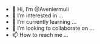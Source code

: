 - 👋 Hi, I’m @Aveniermuli
- 👀 I’m interested in ...
- 🌱 I’m currently learning ...
- 💞️ I’m looking to collaborate on ...
- 📫 How to reach me ...

<!---
Aveniermuli/Aveniermuli is a ✨ special ✨ repository because its `README.md` (this file) appears on your GitHub profile.
You can click the Preview link to take a look at your changes.
--->
